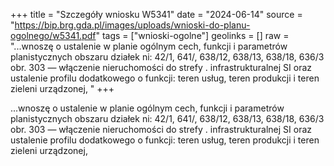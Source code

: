 +++
title = "Szczegóły wniosku W5341"
date = "2024-06-14"
source = "https://bip.brg.gda.pl/images/uploads/wnioski-do-planu-ogolnego/w5341.pdf"
tags = ["wnioski-ogolne"]
geolinks = []
raw = "...wnoszę o ustalenie w planie ogólnym cech, funkcji i parametrów planistycznych obszaru działek ni: 42/1, 641/, 638/12, 638/13, 638/18, 636/3 obr. 303 — włączenie nieruchomości do strefy . infrastrukturalnej SI oraz ustalenie profilu dodatkowego o funkcji: teren usług, teren produkcji i teren zieleni urządzonej, "
+++

...wnoszę o ustalenie w planie ogólnym cech, funkcji i parametrów planistycznych obszaru działek
ni: 42/1, 641/, 638/12, 638/13, 638/18, 636/3 obr. 303 — włączenie nieruchomości do strefy .
infrastrukturalnej SI oraz ustalenie profilu dodatkowego o funkcji: teren usług, teren produkcji i teren zieleni
urządzonej,



